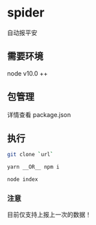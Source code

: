 # spider
自动报平安
## 需要环境
  node v10.0 ++
## 包管理
  详情查看 package.json
## 执行
 ```bash
 git clone `url`
 ```
 ``` bash
 yarn __OR__ npm i 
 ```
 ```bash
 node index
 ```
### 注意
目前仅支持上报上一次的数据！
